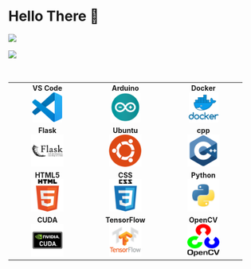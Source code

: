 <h1 align="left"> Hello There 👋 </h1>

![](https://github-readme-stats.vercel.app/api?username=OrientoNubo&show_icons=true&count_private=true&hide_rank=false&hide=prs&bg_color=30,F4A7B9,6A4C9C&title_color=fff&text_color=fff&hide_border=true)

![](https://github-readme-stats.vercel.app/api/top-langs/?username=OrientoNubo&layout=compact&hide=javascript,css,scss&langs_count=4&bg_color=60,6A4C9C,904e95&title_color=fff&text_color=fff&hide_border=true&card_width=445)

<br>
<table>
<tbody>
<tr>
<td align="center" width="20%">
<span><b><center>VS Code</center></b></span> 
<img height=60px src="https://github.com/github/explore/blob/main/topics/visual-studio-code/visual-studio-code.png"> 
</td>

<td align="center" width="20%">
<span><b><center>Arduino</center></b></span> 
<img height=60px src="https://github.com/github/explore/blob/main/topics/arduino/arduino.png"> 
</td>

<td align="center" width="20%">
<span><b><center>Docker</center></b></span> 
<img height=60px src="https://github.com/github/explore/blob/main/topics/docker/docker.png"> 
</td>
</tr>

<tr>
<td align="center" width="20%">
<span><b><center>Flask</center></b></span> 
<img height=65px src="https://github.com/github/explore/blob/main/topics/flask/flask.png"> 
</td>

<td align="center" width="20%">
<span><b><center>Ubuntu</center></b></span> 
<img height=65px src="https://github.com/github/explore/blob/main/topics/ubuntu/ubuntu.png"> 
</td>

<td align="center" width="20%">
<span><b><center>cpp</center></b></span> 
<img height=65px src="https://github.com/github/explore/blob/main/topics/cpp/cpp.png"> 
</td>
</tr>

<tr>
<td align="center" width="20%">
<span><b><center>HTML5</center></b></span> 
<img height=65px src="https://github.com/github/explore/blob/main/topics/html/html.png"> 
</td>

<td align="center" width="20%">
<span><b><center>CSS</center></b></span> 
<img height=65px src="https://github.com/github/explore/blob/main/topics/css/css.png"> 
</td>

<td align="center" width="20%">
<span><b><center>Python</center></b></span> 
<img height=65px src="https://github.com/github/explore/blob/main/topics/python/python.png"> 
</td>
</tr>

<tr>
<td align="center" width="20%">
<span><b><center>CUDA</center></b></span> 
<img height=65px src="https://github.com/github/explore/blob/main/topics/cuda/cuda.png"> 
</td>

<td align="center" width="20%">
<span><b><center>TensorFlow</center></b></span> 
<img height=65px src="https://github.com/github/explore/blob/main/topics/tensorflow/tensorflow.png"> 
</td>

<td align="center" width="20%">
<span><b><center>OpenCV</center></b></span> 
<img height=65px src="https://github.com/github/explore/blob/main/topics/opencv/opencv.png"> 
</td>
</tr>

</tbody>
</table>

